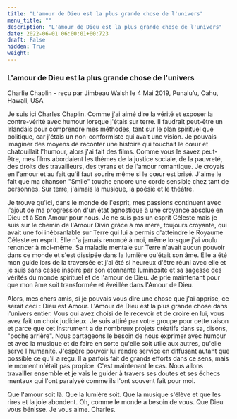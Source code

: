 ```yaml
---
title: "L'amour de Dieu est la plus grande chose de l'univers"
menu_title: ""
description: "L'amour de Dieu est la plus grande chose de l'univers"
date: 2022-06-01 06:00:01+00:723
draft: False
hidden: True
weight:
---
```

### L'amour de Dieu est la plus grande chose de l'univers

Charlie Chaplin - reçu par Jimbeau Walsh le 4 Mai 2019, Punalu’u, Oahu, Hawaii, USA

Je suis ici Charles Chaplin. Comme j'ai aimé dire la vérité et exposer la contre-vérité avec humour lorsque j'étais sur terre. Il faudrait peut-être un Irlandais pour comprendre mes méthodes, tant sur le plan spirituel que politique, car j'étais un non-conformiste qui avait une vision. Je pouvais imaginer des moyens de raconter une histoire qui touchait le cœur et chatouillait l'humour, alors j'ai fait des films. Comme vous le savez peut-être, mes films abordaient les thèmes de la justice sociale, de la pauvreté, des droits des travailleurs, des tyrans et de l'amour romantique. Je croyais en l'amour et au fait qu'il faut sourire même si le cœur est brisé. J'aime le fait que ma chanson "Smile" touche encore une corde sensible chez tant de personnes. Sur terre, j'aimais la musique, la poésie et le théâtre.

Je trouve qu'ici, dans le monde de l'esprit, mes passions continuent avec l'ajout de ma progression d'un état agnostique à une croyance absolue en Dieu et à Son Amour pour nous. Je ne suis pas un esprit Céleste mais je suis sur le chemin de l'Amour Divin grâce à ma mère, toujours croyante, qui avait une foi inébranlable sur Terre qui lui a permis d'atteindre le Royaume Céleste en esprit. Elle n'a jamais renoncé à moi, même lorsque j'ai voulu renoncer à moi-même. Sa maladie mentale sur Terre n'avait aucun pouvoir dans ce monde et s'est dissipée dans la lumière qu'était son âme. Elle a été mon guide lors de la traversée et j'ai été si heureux d'être réuni avec elle et je suis sans cesse inspiré par son étonnante luminosité et sa sagesse des vérités du monde spirituel et de l'amour de Dieu. Je prie maintenant pour que mon âme soit transformée et éveillée dans l'Amour de Dieu.

Alors, mes chers amis, si je pouvais vous dire une chose que j'ai apprise, ce serait ceci : Dieu est Amour. L'Amour de Dieu est la plus grande chose dans l'univers entier. Vous qui avez choisi de le recevoir et de croire en lui, vous avez fait un choix judicieux. Je suis attiré par votre groupe pour cette raison et parce que cet instrument a de nombreux projets créatifs dans sa, disons, "poche arrière". Nous partageons le besoin de nous exprimer avec humour et avec la musique et de faire en sorte qu'elle soit utile aux autres, qu'elle serve l'humanité. J'espère pouvoir lui rendre service en diffusant autant que possible ce qu'il a reçu. Il a parfois fait de grands efforts dans ce sens, mais le moment n'était pas propice. C'est maintenant le cas. Nous allons travailler ensemble et je vais le guider à travers ses doutes et ses échecs mentaux qui l'ont paralysé comme ils l'ont souvent fait pour moi.

Que l'amour soit là. Que la lumière soit. Que la musique s'élève et que les rires et la joie abondent. Oh, comme le monde a besoin de vous. Que Dieu vous bénisse. Je vous aime. Charles.






